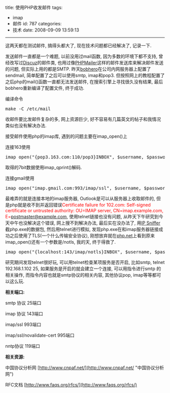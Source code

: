 title: 使用PHP收发邮件
tags:
  - imap
  - 邮件
id: 787
categories:
  - 技术
date: 2008-09-09 13:59:13
---

这两天都在测试邮件, 搞得头都大了, 现在技术问题都已经解决了, 记录一下.

发送邮件一直都是一个难题, 以前没用过mail函数, 因为多数的环境下都不支持, 曾经改写过[Discuz](http://www.discuz.com "一款优秀的国产php论坛系统")的邮件类, 也用过像[PHPMailer](http://phpmailer.codeworxtech.com/ "phpmailer project")这样的邮件发送库来解决邮件发送的问题, 但实际上用的都是SMTP. 昨天[bobhero](http://www.bobhero.net)在公司内网服务器上配置了sendmail, 简单配置了之后可以使用smtp, imap和pop3\. 但按照网上的教程配置了之后php的mail()函数一直都无法发送邮件, 在搜索引擎上寻找很久没有结果, 最后bobhero重新编译了配置文件, 终于成功.

编译命令

<pre>make -C /etc/mail</pre>

收邮件要比发邮件复杂的多, 网上资源巨少, 好不容易有几篇英文的帖子和我情况类似也没有解决办法.

接受邮件使用php的imap库, 遇到的问题主要在imap_open()上

连接163使用

<pre>imap_open("{pop3.163.com:110/pop3}INBOX", $username, $password);</pre>

取得的7bit数据使用imap_qprint()解码.

连接gmail使用

<pre>imap_open("imap.gmail.com:993/imap/ssl", $username, $password);</pre>

最难弄的就是连接本地的imap服务器, Outlook是可以从服务器上收取邮件的, 但是php就是收不到并返回错误<span style="color: #ff0000;">Certificate failure for 102.com: Self-signed certificate or untrusted authority: OU=IMAP server, CN=imap.example.com, E=postmaster@example.com</span>, 使用telnet链接也没有问题, 从昨天下午研究到今天中午也没解决这个错误, 网上搜不到解决办法, 最后实在没办法了, 用[IP Sniffer](http://www.xdowns.com/soft/1/78/2006/soft_34204.html "一款抓包工具")截php.exe的数据包, 然后用telnet进行模拟, 发现php.exe在和imap服务器链接成功之后使用了TLS(一个什么传输安全协议), 刚想放弃就在[php.net](http://cn2.php.net/manual/en/function.imap-open.php "imap_open function")上看到原来imap_open()还有一个参数是/notls, 我的天, 终于得救了.

<pre>imap_open("{localhost:143/imap/notls}INBOX", $username, $password);</pre>

研究期间发现telnet很好玩, 可以用telnet检查某项服务是否开启, 比如smtp, telnet 192.168.1.102 25, 如果服务是开启的就会建立一个连接, 可以用指令进行smtp 的相关操作, 而指令内容也就是smtp协议的相关内容, 其他协议pop, imap等等都可以这么玩.

**相关端口:**

smtp 协议 25端口

imap 协议 143端口

imap/ssl 993端口

imap/ssl/novalidate-cert 995端口

nntp协议 119端口

**相关资源:**

中国协议分析网 [http://www.cnpaf.net/](http://www.cnpaf.net/ "中国协议分析网")

RFC文档 [http://www.faqs.org/rfcs/](http://www.faqs.org/rfcs/)
